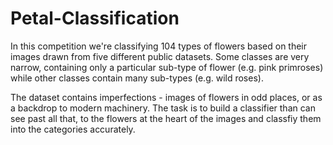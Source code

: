 # Petal-Classification
In this competition we're classifying 104 types of flowers based on their images drawn from five different public datasets. Some classes are very narrow, containing only a particular sub-type of flower (e.g. pink primroses) while other classes contain many sub-types (e.g. wild roses).

The dataset contains imperfections - images of flowers in odd places, or as a backdrop to modern machinery.
The task is to build a classifier than can see past all that, to the flowers at the heart of the images and classfiy them into the categories accurately.

